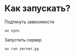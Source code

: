 # Как запускать?
Подтянуть зависимости  
```bash
uv sync
```
Запустить сервер  
```bash
uv run server.py
```
